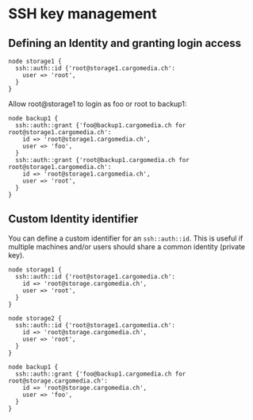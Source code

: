 # SSH key management

## Defining an Identity and granting login access

```puppet
node storage1 {
  ssh::auth::id {'root@storage1.cargomedia.ch':
    user => 'root',
  }
}
```

Allow root@storage1 to login as foo or root to backup1:

```puppet
node backup1 {
  ssh::auth::grant {'foo@backup1.cargomedia.ch for root@storage1.cargomedia.ch':
    id => 'root@storage1.cargomedia.ch',
    user => 'foo',
  }
  ssh::auth::grant {'root@backup1.cargomedia.ch for root@storage1.cargomedia.ch':
    id => 'root@storage1.cargomedia.ch',
    user => 'root',
  }
}
```

## Custom Identity identifier
You can define a custom identifier for an `ssh::auth::id`.
This is useful if multiple machines and/or users should share a common identity (private key).

```puppet
node storage1 {
  ssh::auth::id {'root@storage1.cargomedia.ch':
    id => 'root@storage.cargomedia.ch',
    user => 'root',
  }
}

node storage2 {
  ssh::auth::id {'root@storage1.cargomedia.ch':
    id => 'root@storage.cargomedia.ch',
    user => 'root',
  }
}
```

```puppet
node backup1 {
  ssh::auth::grant {'foo@backup1.cargomedia.ch for root@storage.cargomedia.ch':
    id => 'root@storage.cargomedia.ch',
    user => 'foo',
  }
}
```
